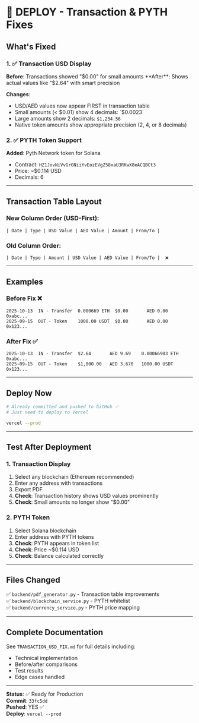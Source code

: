 # 🚀 DEPLOY - Transaction & PYTH Fixes

## What's Fixed

### 1. ✅ Transaction USD Display
**Before**: Transactions showed "$0.00" for small amounts  
**After**: Shows actual values like "$2.64" with smart precision

**Changes**:
- USD/AED values now appear FIRST in transaction table
- Small amounts (< $0.01) show 4 decimals: `$0.0023`
- Large amounts show 2 decimals: `$1,234.56`
- Native token amounts show appropriate precision (2, 4, or 8 decimals)

### 2. ✅ PYTH Token Support
**Added**: Pyth Network token for Solana
- Contract: `HZ1JovNiVvGrGNiiYvEozEVgZ58xaU3RKwX8eACQBCt3`
- Price: ~$0.114 USD
- Decimals: 6

---

## Transaction Table Layout

### New Column Order (USD-First):
```
| Date | Type | USD Value | AED Value | Amount | From/To |
```

### Old Column Order:
```
| Date | Type | Amount | USD Value | AED Value | From/To |  ❌
```

---

## Examples

### Before Fix ❌
```
2025-10-13  IN - Transfer  0.000669 ETH  $0.00       AED 0.00    0xabc...
2025-09-15  OUT - Token    1000.00 USDT  $0.00       AED 0.00    0x123...
```

### After Fix ✅
```
2025-10-13  IN - Transfer  $2.64       AED 9.69    0.00066903 ETH   0xabc...
2025-09-15  OUT - Token    $1,000.00   AED 3,670   1000.00 USDT     0x123...
```

---

## Deploy Now

```bash
# Already committed and pushed to GitHub ✅
# Just need to deploy to Vercel

vercel --prod
```

---

## Test After Deployment

### 1. Transaction Display
1. Select any blockchain (Ethereum recommended)
2. Enter any address with transactions
3. Export PDF
4. **Check**: Transaction history shows USD values prominently
5. **Check**: Small amounts no longer show "$0.00"

### 2. PYTH Token
1. Select Solana blockchain
2. Enter address with PYTH tokens
3. **Check**: PYTH appears in token list
4. **Check**: Price ~$0.114 USD
5. **Check**: Balance calculated correctly

---

## Files Changed

✅ `backend/pdf_generator.py` - Transaction table improvements  
✅ `backend/blockchain_service.py` - PYTH whitelist  
✅ `backend/currency_service.py` - PYTH price mapping

---

## Complete Documentation

See `TRANSACTION_USD_FIX.md` for full details including:
- Technical implementation
- Before/after comparisons
- Test results
- Edge cases handled

---

**Status**: ✅ Ready for Production  
**Commit**: `33fc5dd`  
**Pushed**: YES ✅  
**Deploy**: `vercel --prod`
